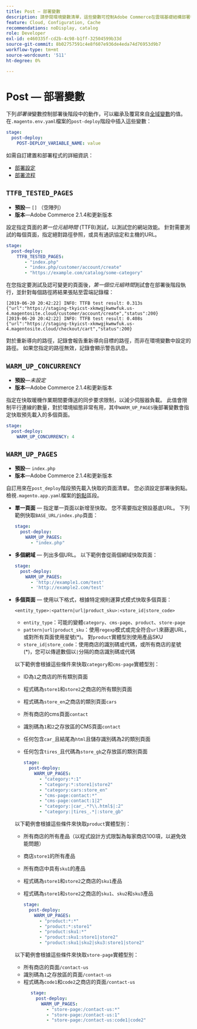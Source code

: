 ```yaml
---
title: Post — 部署變數
description: 請參閱環境變數清單，這些變數可控制Adobe Commerce在雲端基礎結構部署後階段的動作。
feature: Cloud, Configuration, Cache
recommendations: noDisplay, catalog
role: Developer
exl-id: e460335f-cd2b-4c98-b1ff-32504599b33d
source-git-commit: 8b02757591c4e8f607e936de4eda74d76953d9b7
workflow-type: tm+mt
source-wordcount: '511'
ht-degree: 0%

---
```


# Post — 部署變數

下列&#x200B;_部署後_&#x200B;變數控制部署後階段中的動作，可以繼承及覆寫來自[全域變數](variables-global.md)的值。 在`.magento.env.yaml`檔案的`post-deploy`階段中插入這些變數：

```yaml
stage:
  post-deploy:
    POST-DEPLOY_VARIABLE_NAME: value
```

如需自訂建置和部署程式的詳細資訊：

- [部署設定](configure-env-yaml.md)
- [部署流程](../deploy/process.md)

## `TTFB_TESTED_PAGES`

- **預設**— `[]` （空陣列）
- **版本**—Adobe Commerce 2.1.4和更新版本

設定指定頁面的&#x200B;_第一位元組時間_ (TTFB)測試，以測試您的網站效能。 針對需要測試的每個頁面，指定絕對路徑參照，或具有通訊協定和主機的URL。

```yaml
stage:
  post-deploy:
    TTFB_TESTED_PAGES:
       - "index.php"
       - "index.php/customer/account/create"
       - "https://example.com/catalog/some-category"
```

在您指定要測試及認可變更的頁面後，_第一個位元組時間_&#x200B;測試會在部署後階段執行，並針對每個路徑將結果張貼至雲端記錄檔：

```terminal
[2019-06-20 20:42:22] INFO: TTFB test result: 0.313s {"url":"https://staging-tkyicst-xkmwgjkwmwfuk.us-4.magentosite.cloud/customer/account/create","status":200}
[2019-06-20 20:42:22] INFO: TTFB test result: 0.408s {"url":"https://staging-tkyicst-xkmwgjkwmwfuk.us-4.magentosite.cloud/checkout/cart","status":200}
```

對於重新導向的路徑，記錄會報告重新導向目標的路徑，而非在環境變數中設定的路徑。 如果您指定的路徑無效，記錄會顯示警告訊息。

## `WARM_UP_CONCURRENCY`

- **預設**—_未設定_
- **版本**—Adobe Commerce 2.1.4和更新版本

指定在快取暖機作業期間要傳送的同步要求限制，以減少伺服器負載。 此值會限制平行連線的數量，對於環境組態非常有用，其中`WARM_UP_PAGES`後部署變數會指定快取預先載入的多個頁面。

```yaml
stage:
  post-deploy:
    WARM_UP_CONCURRENCY: 4
```

## `WARM_UP_PAGES`

- **預設**— `index.php`
- **版本**—Adobe Commerce 2.1.4和更新版本

自訂用來在`post_deploy`階段預先載入快取的頁面清單。 您必須設定部署後鉤點。 檢視`.magento.app.yaml`檔案的[鉤點](../application/hooks-property.md)區段。

- **單一頁面** — 指定單一頁面以新增至快取。 您不需要指定預設基底URL。 下列範例快取`BASE_URL/index.php`頁面：

  ```yaml
  stage:
    post-deploy:
      WARM_UP_PAGES:
        - "index.php"
  ```

- **多個網域** — 列出多個URL。 以下範例會從兩個網域快取頁面：

  ```yaml
  stage:
    post-deploy:
      WARM_UP_PAGES:
        - 'http://example1.com/test'
        - 'http://example2.com/test'
  ```

- **多個頁面** — 使用以下格式，根據特定規則運算式模式快取多個頁面：

  ```terminal
  <entity_type>:<pattern|url|product_sku>:<store_id|store_code>
  ```

   - `entity_type`：可能的變體`category`、`cms-page`、`product`、`store-page`
   - `pattern|url|product_sku`：使用`regexp`模式或完全符合`url`來篩選URL，或對所有頁面使用星號(\*)。 對`product`實體型別使用產品SKU
   - `store_id|store_code`：使用商店的識別碼或代碼，或所有商店的星號(\*)，您可以傳遞數個以`|`分隔的商店識別碼或代碼

  以下範例會根據這些條件來快取`category`和`cms-page`實體型別：
   - ID為`1`之商店的所有類別頁面
   - 程式碼為`store1`和`store2`之商店的所有類別頁面
   - 程式碼為`store_en`之商店的類別頁面`cars`
   - 所有商店的cms頁面`contact`
   - 識別碼為`1`和`2`之存放區的CMS頁面`contact`
   - 任何包含`car_`且結尾為`html`且儲存識別碼為2的類別頁面
   - 任何包含`tires_`且代碼為`store_gb`之存放區的類別頁面

     ```yaml
     stage:
       post-deploy:
         WARM_UP_PAGES:
           - "category:*:1"
           - "category:*:store1|store2"
           - "category:cars:store_en"
           - "cms-page:contact:*"
           - "cms-page:contact:1|2"
           - "category:|car_.*?\\.html$|:2"
           - "category:|tires_.*|:store_gb"
     ```

  以下範例會根據這些條件來快取`product`實體型別：
   - 所有商店的所有產品（以程式設計方式限製為每家商店100項，以避免效能問題）
   - 商店`store1`的所有產品
   - 所有商店中具有`sku1`的產品
   - 程式碼為`store1`和`store2`之商店的`sku1`產品
   - 程式碼為`store1`和`store2`之商店的`sku1`、`sku2`和`sku3`產品

     ```yaml
     stage:
       post-deploy:
         WARM_UP_PAGES:
           - "product:*:*"
           - "product:*:store1"
           - "product:sku1:*"
           - "product:sku1:store1|store2"
           - "product:sku1|sku2|sku3:store1|store2"
     ```

  以下範例會根據這些條件來快取`store-page`實體型別：
   - 所有商店的頁面`/contact-us`
   - 識別碼為`1`之存放區的頁面`/contact-us`
   - 程式碼為`code1`和`code2`之商店的頁面`/contact-us`

  ```yaml
        stage:
          post-deploy:
            WARM_UP_PAGES:
              - "store-page:/contact-us:*"
              - "store-page:/contact-us:1"
              - "store-page:/contact-us:code1|code2"
  ```
